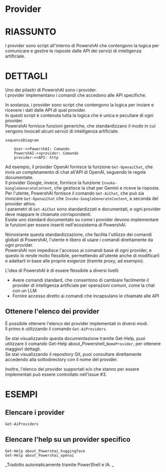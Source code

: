 ﻿# Provider  

# RIASSUNTO <!--! @#Short --> 

I provider sono script all'interno di PowershAI che contengono la logica per comunicare e gestire le risposte dalle API dei servizi di intelligenza artificiale.

# DETTAGLI  <!--! @#Long --> 

Uno dei pilastri di PowershAI sono i provider.  
I provider implementano i comandi che accedono alle API specifiche.  

In sostanza, i provider sono script che contengono la logica per inviare e ricevere i dati dalle API di quel provider.  
In questi script è contenuta tutta la logica che è unica e peculiare di ogni provider.  
PowershAI fornisce funzioni generiche, che standardizzano il modo in cui vengono invocati alcuni servizi di intelligenza artificiale.  

```mermaid 
sequenceDiagram

    User->>PowershAI: Comando
    PowershAI->>provider: Comando
    provider->>API: http
```

Ad esempio, il provider OpenAI fornisce la funzione `Get-OpenaiChat`, che invia un completamento di chat all'API di OpenAI, seguendo le regole documentate.  
Il provider Google, invece, fornisce la funzione `Invoke-GoogleGenerateContent`, che gestisce la chat per Gemini e riceve la risposta.  
Per l'utente, PowershAI fornisce il comando `Get-AiChat`, che può sia invocare `Get-OpenaiChat` che `Invoke-GoogleGenerateContent`, a seconda del provider attivo.  
I parametri di `Get-AiChat` sono standardizzati e documentati, e ogni provider deve mappare le chiamate corrispondenti.  
Esiste uno standard documentato su come i provider devono implementare le funzioni per essere inseriti nell'ecosistema di PowershAI.  


Nonostante questa standardizzazione, che facilita l'utilizzo dei comandi globali di PowershAI, l'utente è libero di usare i comandi direttamente da ogni provider.  
PowershAI non impedisce l'accesso ai comandi base di ogni provider, e questo lo rende molto flessibile, permettendo all'utente anche di modificarli e adattarli in base alle proprie esigenze (tramite proxy, ad esempio).

L'idea di PowershAI è di essere flessibile a diversi livelli:

- Avere comandi standard, che consentono di cambiare facilmente il provider di intelligenza artificiale per operazioni comuni, come la chat con un LLM 
- Fornire accesso diretto ai comandi che incapsulano le chiamate alle API

## Ottenere l'elenco dei provider  

È possibile ottenere l'elenco dei provider implementati in diversi modi.  
Il primo è utilizzando il comando `Get-AiProviders`.  

Se stai visualizzando questa documentazione tramite Get-Help, puoi utilizzare il comando Get-Help about_Powershell_`NomeProvider`, per ottenere maggiori dettagli.  
Se stai visualizzando il repository Git, puoi consultare direttamente accedendo alla sottodirectory con il nome del provider.

Inoltre, l'elenco dei provider supportati e/o che stanno per essere implementati può essere controllato nell'issue #3.


# ESEMPI <!--! @#Ex -->

## Elencare i provider 

```powershell 
Get-AiProviders 
```

## Elencare l'help su un provider specifico 

```
Get-Help about_Powershai_huggingface
Get-Help about_Powershai_openai
```






<!--PowershaiAiDocBlockStart-->
_Tradotto automaticamente tramite PowerShell e IA. 
_
<!--PowershaiAiDocBlockEnd-->
